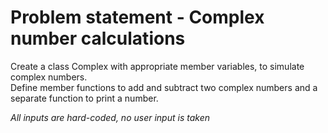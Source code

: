 # Problem statement - Complex number calculations

Create a class Complex with appropriate member variables, to simulate complex numbers.\
Define member functions to add and subtract two complex numbers and a separate function to print a number.

*All inputs are hard-coded, no user input is taken*
